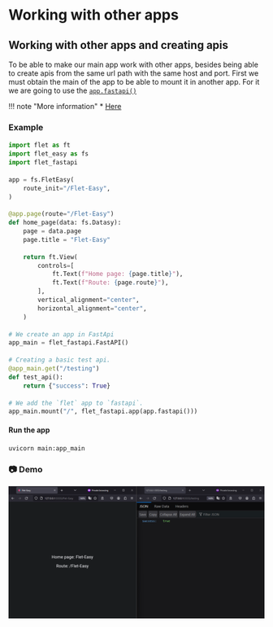 # Working with other apps

## Working with other apps and creating apis

To be able to make our main app work with other apps, besides being able to create apis from the same url path with the same host and port. First we must obtain the main of the app to be able to mount it in another app. For it we are going to use the [`app.fastapi()`](/flet-easy/0.1.0/how-to-use/#methods)

!!! note "More information"
    * [Here](https://flet.dev/docs/guides/python/deploying-web-app/running-flet-with-fastapi#hosting-multiple-flet-apps-under-the-same-domain)

### **Example**

```python title="main.py" hl_lines="3 24 27 32"
import flet as ft
import flet_easy as fs
import flet_fastapi

app = fs.FletEasy(
    route_init="/Flet-Easy",
)

@app.page(route="/Flet-Easy")
def home_page(data: fs.Datasy):
    page = data.page
    page.title = "Flet-Easy"

    return ft.View(
        controls=[
            ft.Text(f"Home page: {page.title}"),
            ft.Text(f"Route: {page.route}"),
        ],
        vertical_alignment="center",
        horizontal_alignment="center",
    )

# We create an app in FastApi
app_main = flet_fastapi.FastAPI()

# Creating a basic test api.
@app_main.get("/testing")
def test_api():
    return {"success": True}

# We add the `flet` app to `fastapi`.
app_main.mount("/", flet_fastapi.app(app.fastapi()))
```

#### Run the app

```bash
uvicorn main:app_main
```

### 📷 **Demo**

![app](assets/images/app-api.png "app-api")

